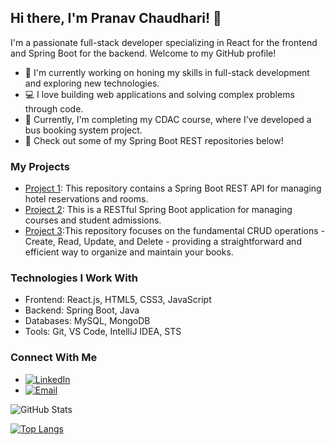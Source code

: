 ## Hi there, I'm Pranav Chaudhari! 👋

I'm a passionate full-stack developer specializing in React for the frontend and Spring Boot for the backend. Welcome to my GitHub profile!

- 🌱 I'm currently working on honing my skills in full-stack development and exploring new technologies.
- 💻 I love building web applications and solving complex problems through code.
- 🚀 Currently, I'm completing my CDAC course, where I've developed a bus booking system project.
- 🔗 Check out some of my Spring Boot REST repositories below!

### My Projects

- [Project 1](https://github.com/pranavchaudhari571/Hotel-Management-Using-Spring-boot-REST): This repository contains a Spring Boot REST API for managing hotel reservations and rooms.
- [Project 2](https://github.com/pranavchaudhari571/Admission_Management_CRUD): This is a RESTful Spring Boot application for managing courses and student admissions.
- [Project 3](https://github.com/pranavchaudhari571/Book_Management_Sys):This repository focuses on the fundamental CRUD operations - Create, Read, Update, and Delete - providing a straightforward and efficient way to organize and maintain your books.
### Technologies I Work With

- Frontend: React.js, HTML5, CSS3, JavaScript
- Backend: Spring Boot, Java
- Databases: MySQL, MongoDB
- Tools: Git, VS Code, IntelliJ IDEA, STS

### Connect With Me

- [![LinkedIn](https://img.shields.io/badge/LinkedIn-Connect-blue?style=for-the-badge&logo=linkedin)](https://www.linkedin.com/in/pranav-chaudhari-690ba2190/)
- [![Email](https://img.shields.io/badge/Email-Contact-red?style=for-the-badge&logo=gmail)](mailto:pranav.chaudhari571@gmail.com)

![GitHub Stats](https://github-readme-stats.vercel.app/api?username=pranavchaudhari571&show_icons=true)

[![Top Langs](https://github-readme-stats.vercel.app/api/top-langs/?username=pranavchaudhari571&layout=compact)](https://github.com/pranavchaudhari571)
